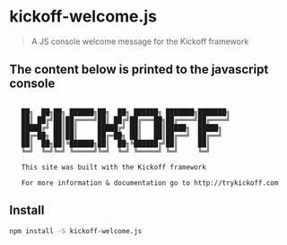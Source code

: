 # kickoff-welcome.js
> A JS console welcome message for the Kickoff framework

## The content below is printed to the javascript console
```

   ██╗  ██╗██╗ ██████╗██╗  ██╗ ██████╗ ███████╗███████╗
   ██║ ██╔╝██║██╔════╝██║ ██╔╝██╔═══██╗██╔════╝██╔════╝
   █████╔╝ ██║██║     █████╔╝ ██║   ██║█████╗  █████╗
   ██╔═██╗ ██║██║     ██╔═██╗ ██║   ██║██╔══╝  ██╔══╝
   ██║  ██╗██║╚██████╗██║  ██╗╚██████╔╝██║     ██║
   ╚═╝  ╚═╝╚═╝ ╚═════╝╚═╝  ╚═╝ ╚═════╝ ╚═╝     ╚═╝

   This site was built with the Kickoff framework

   For more information & documentation go to http://trykickoff.com

```

## Install

```sh
npm install -S kickoff-welcome.js
```
